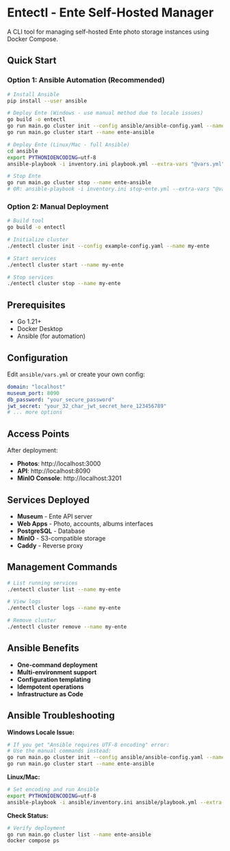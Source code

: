 # Entectl - Ente Self-Hosted Manager

A CLI tool for managing self-hosted Ente photo storage instances using Docker Compose.

## Quick Start

### Option 1: Ansible Automation (Recommended)

```bash
# Install Ansible
pip install --user ansible

# Deploy Ente (Windows - use manual method due to locale issues)
go build -o entectl
go run main.go cluster init --config ansible/ansible-config.yaml --name ente-ansible
go run main.go cluster start --name ente-ansible

# Deploy Ente (Linux/Mac - full Ansible)
cd ansible
export PYTHONIOENCODING=utf-8
ansible-playbook -i inventory.ini playbook.yml --extra-vars "@vars.yml"

# Stop Ente
go run main.go cluster stop --name ente-ansible
# OR: ansible-playbook -i inventory.ini stop-ente.yml --extra-vars "@vars.yml"
```

### Option 2: Manual Deployment

```bash
# Build tool
go build -o entectl

# Initialize cluster
./entectl cluster init --config example-config.yaml --name my-ente

# Start services
./entectl cluster start --name my-ente

# Stop services
./entectl cluster stop --name my-ente
```

## Prerequisites

- Go 1.21+
- Docker Desktop
- Ansible (for automation)

## Configuration

Edit `ansible/vars.yml` or create your own config:

```yaml
domain: "localhost"
museum_port: 8090
db_password: "your_secure_password"
jwt_secret: "your_32_char_jwt_secret_here_123456789"
# ... more options
```

## Access Points

After deployment:
- **Photos**: http://localhost:3000
- **API**: http://localhost:8090
- **MinIO Console**: http://localhost:3201

## Services Deployed

- **Museum** - Ente API server
- **Web Apps** - Photo, accounts, albums interfaces
- **PostgreSQL** - Database
- **MinIO** - S3-compatible storage
- **Caddy** - Reverse proxy

## Management Commands

```bash
# List running services
./entectl cluster list --name my-ente

# View logs
./entectl cluster logs --name my-ente

# Remove cluster
./entectl cluster remove --name my-ente
```

## Ansible Benefits

- **One-command deployment**
- **Multi-environment support**
- **Configuration templating**
- **Idempotent operations**
- **Infrastructure as Code**

## Ansible Troubleshooting

**Windows Locale Issue:**
```bash
# If you get "Ansible requires UTF-8 encoding" error:
# Use the manual commands instead:
go run main.go cluster init --config ansible/ansible-config.yaml --name ente-ansible
go run main.go cluster start --name ente-ansible
```

**Linux/Mac:**
```bash
# Set encoding and run Ansible
export PYTHONIOENCODING=utf-8
ansible-playbook -i ansible/inventory.ini ansible/playbook.yml --extra-vars "@ansible/vars.yml"
```

**Check Status:**
```bash
# Verify deployment
go run main.go cluster list --name ente-ansible
docker compose ps
```
